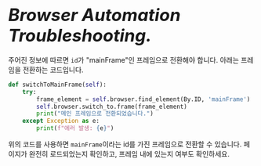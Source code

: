 


# **<span style="font-size: 35px; font-style: italic;">Browser Automation Troubleshooting.</span>**


<div class="body-full">

주어진 정보에 따르면 `id`가 "mainFrame"인 프레임으로 전환해야 합니다. 아래는 프레임을 전환하는 코드입니다.

```python
def switchToMainFrame(self):
    try:
        frame_element = self.browser.find_element(By.ID, 'mainFrame')
        self.browser.switch_to.frame(frame_element)
        print("메인 프레임으로 전환되었습니다.")
    except Exception as e:
        print(f"에러 발생: {e}")
```

위의 코드를 사용하면 `mainFrame`이라는 id를 가진 프레임으로 전환할 수 있습니다. 페이지가 완전히 로드되었는지 확인하고, 프레임 내에 있는지 여부도 확인하세요.


</div>